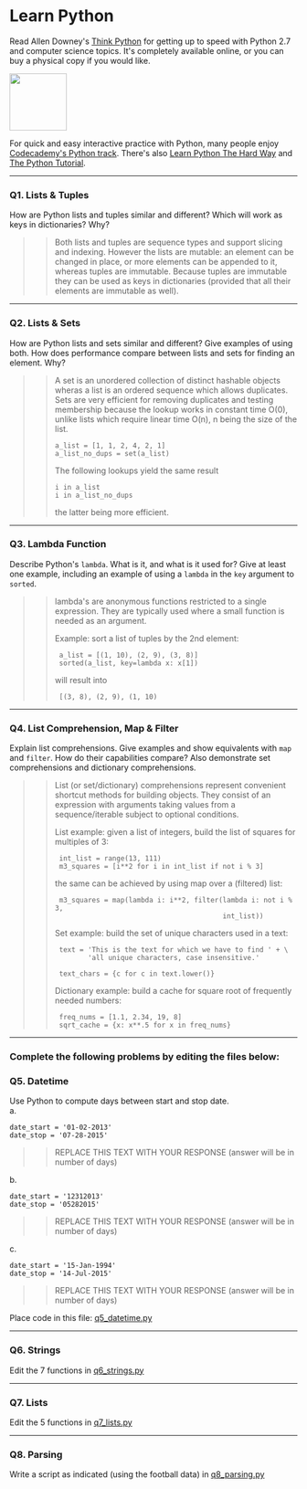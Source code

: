 # Learn Python

Read Allen Downey's [Think Python](http://www.greenteapress.com/thinkpython/) for getting up to speed with Python 2.7 and computer science topics. It's completely available online, or you can buy a physical copy if you would like.

<a href="http://www.greenteapress.com/thinkpython/"><img src="img/think_python.png" style="width: 100px;" target="_blank"></a>

For quick and easy interactive practice with Python, many people enjoy [Codecademy's Python track](http://www.codecademy.com/en/tracks/python). There's also [Learn Python The Hard Way](http://learnpythonthehardway.org/book/) and [The Python Tutorial](https://docs.python.org/2/tutorial/).

---

### Q1. Lists &amp; Tuples

How are Python lists and tuples similar and different? Which will work as keys in dictionaries? Why?

>> Both lists and tuples are sequence types and support slicing and
   indexing. However the lists are mutable: an element can be changed
   in place, or more elements can be appended to it, whereas tuples
   are immutable. Because tuples are immutable they can be used as
   keys in dictionaries (provided that all their elements are
   immutable as well).

---

### Q2. Lists &amp; Sets

How are Python lists and sets similar and different? Give examples of using both. How does performance compare between lists and sets for finding an element. Why?

>> A set is an unordered collection of distinct hashable objects
>> wheras a list is an ordered sequence which allows duplicates. Sets
>> are very efficient for removing duplicates and testing membership
>> because the lookup works in constant time O(0), unlike lists which
>> require linear time O(n), n being the size of the list.
>>
>>     a_list = [1, 1, 2, 4, 2, 1]
>>     a_list_no_dups = set(a_list)
>>
>> The following lookups yield the same result
>>
>>     i in a_list
>>     i in a_list_no_dups
>>
>> the latter being more efficient.

---

### Q3. Lambda Function

Describe Python's `lambda`. What is it, and what is it used for? Give at least one example, including an example of using a `lambda` in the `key` argument to `sorted`.

>> lambda's are anonymous functions restricted to a single
>> expression. They are typically used where a small function is
>> needed as an argument.
>>
>> Example: sort a list of tuples by the 2nd element:
>>
>>      a_list = [(1, 10), (2, 9), (3, 8)]
>>      sorted(a_list, key=lambda x: x[1])
>>
>> will result into
>>
>>      [(3, 8), (2, 9), (1, 10)
---

### Q4. List Comprehension, Map &amp; Filter

Explain list comprehensions. Give examples and show equivalents with `map` and `filter`. How do their capabilities compare? Also demonstrate set comprehensions and dictionary comprehensions.

>> List (or set/dictionary) comprehensions represent convenient
>> shortcut methods for building objects. They consist of an
>> expression with arguments taking values from a sequence/iterable
>> subject to optional conditions.
>>
>> List example: given a list of integers, build the list of squares for
>> multiples of 3:
>>
>>      int_list = range(13, 111)
>>      m3_squares = [i**2 for i in int_list if not i % 3]
>>
>> the same can be achieved by using map over a (filtered) list:
>>
>>      m3_squares = map(lambda i: i**2, filter(lambda i: not i % 3,
>>                                              int_list))
>>
>> Set example: build the set of unique characters used in a text:
>>
>>      text = 'This is the text for which we have to find ' + \
>>             'all unique characters, case insensitive.'
>>
>>      text_chars = {c for c in text.lower()}
>>
>> Dictionary example: build a cache for square root of frequently
>> needed numbers:
>>
>>      freq_nums = [1.1, 2.34, 19, 8]
>>      sqrt_cache = {x: x**.5 for x in freq_nums}
>>
---

### Complete the following problems by editing the files below:

### Q5. Datetime
Use Python to compute days between start and stop date.   
a.  

```
date_start = '01-02-2013'    
date_stop = '07-28-2015'
```

>> REPLACE THIS TEXT WITH YOUR RESPONSE (answer will be in number of days)

b.  
```
date_start = '12312013'  
date_stop = '05282015'  
```

>> REPLACE THIS TEXT WITH YOUR RESPONSE (answer will be in number of days)

c.  
```
date_start = '15-Jan-1994'      
date_stop = '14-Jul-2015'  
```

>> REPLACE THIS TEXT WITH YOUR RESPONSE  (answer will be in number of days)

Place code in this file: [q5_datetime.py](python/q5_datetime.py)

---

### Q6. Strings
Edit the 7 functions in [q6_strings.py](python/q6_strings.py)

---

### Q7. Lists
Edit the 5 functions in [q7_lists.py](python/q7_lists.py)

---

### Q8. Parsing
Write a script as indicated (using the football data) in [q8_parsing.py](python/q8_parsing.py)






